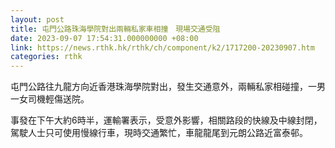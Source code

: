 ```yaml
---
layout: post
title: 屯門公路珠海學院對出兩輛私家車相撞　現場交通受阻
date: 2023-09-07 17:54:31.000000000 +08:00
link: https://news.rthk.hk/rthk/ch/component/k2/1717200-20230907.htm
categories: rthk
---
```


屯門公路往九龍方向近香港珠海學院對出，發生交通意外，兩輛私家相碰撞，一男一女司機輕傷送院。

事發在下午大約6時半，運輸署表示，受意外影響，相關路段的快線及中線封閉，駕駛人士只可使用慢線行車，現時交通繁忙，車龍龍尾到元朗公路近富泰邨。
